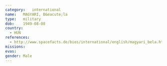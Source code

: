 ```yaml
---
category:	international
name:	MAGYARI, B&eacute;la
type:	military
dob:	1949-08-08
country:
  - HUN
references:
  - http://www.spacefacts.de/bios/international/english/magyari_bela.htm
missions:
evas:
gender:	Male
---
```

